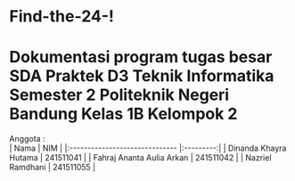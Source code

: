 # Find-the-24-!
# Dokumentasi program tugas besar SDA Praktek D3 Teknik Informatika Semester 2 Politeknik Negeri Bandung Kelas 1B Kelompok 2
Anggota :  
|   Nama                         |     NIM   |
|:------------------------------ |:---------:|
| Dinanda Khayra Hutama         | 241511041 |
| Fahraj Ananta Aulia Arkan      | 241511042 |
| Nazriel Ramdhani         | 241511055 |
